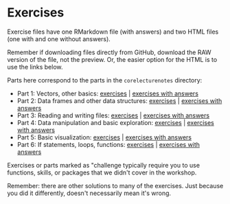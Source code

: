 # Exercises

Exercise files have one RMarkdown file (with answers) and two HTML files (one with and one without answers). 

Remember if downloading files directly from GitHub, download the RAW version of the file, not the preview.  Or, the easier option for the HTML is to use the links below.

Parts here correspond to the parts in the `corelecturenotes` directory:

* Part 1: Vectors, other basics: [exercises](https://nuitrcs.github.io/intro_r_workshop/coreexercises/part1_exercises.html) | [exercises with answers](https://nuitrcs.github.io/intro_r_workshop/coreexercises/part1_exercises_with_answers.html)
* Part 2: Data frames and other data structures: [exercises](https://nuitrcs.github.io/intro_r_workshop/coreexercises/part2_exercises.html) | [exercises with answers](https://nuitrcs.github.io/intro_r_workshop/coreexercises/part2_exercises_with_answers.html)
* Part 3: Reading and writing files: [exercises](https://nuitrcs.github.io/intro_r_workshop/coreexercises/part3_exercises.html) | [exercises with answers](https://nuitrcs.github.io/intro_r_workshop/coreexercises/part3_exercises_with_answers.html)
* Part 4: Data manipulation and basic exploration: [exercises](https://nuitrcs.github.io/intro_r_workshop/coreexercises/part4_exercises.html) | [exercises with answers](https://nuitrcs.github.io/intro_r_workshop/coreexercises/part4_exercises_with_answers.html)
* Part 5: Basic visualization: [exercises](https://nuitrcs.github.io/intro_r_workshop/coreexercises/part5_exercises.html) | [exercises with answers](https://nuitrcs.github.io/intro_r_workshop/coreexercises/part5_exercises_with_answers.html)
* Part 6: If statements, loops, functions: [exercises](https://nuitrcs.github.io/intro_r_workshop/coreexercises/part6_exercises.html) | [exercises with answers](https://nuitrcs.github.io/intro_r_workshop/coreexercises/part6_exercises_with_answers.html)

Exercises or parts marked as "challenge typically require you to use functions, skills, or packages that we didn't cover in the workshop.  

Remember: there are other solutions to many of the exercises.  Just because you did it differently, doesn't necessarily mean it's wrong.  